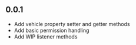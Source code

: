 ## 0.0.1

* Add vehicle property setter and getter methods
* Add basic permission handling
* Add WIP listener methods
